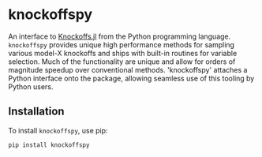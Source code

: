 # knockoffspy

An interface to [Knockoffs.jl](https://github.com/biona001/Knockoffs.jl) from the Python programming language. `knockoffspy` provides unique high performance methods for sampling various model-X knockoffs and ships with built-in routines for variable selection. Much of the functionality are unique and allow for orders of magnitude speedup over conventional methods. 'knockoffspy' attaches a Python interface onto the package, allowing seamless use of this tooling by Python users. 

## Installation

To install `knockoffspy`, use pip:
```python
pip install knockoffspy
```
